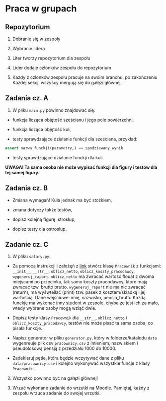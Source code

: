 # Praca w grupach 

## Repozytorium 

1. Dobranie się w zespoły 

2. Wybranie lidera

3. Liter tworzy repozytorium dla zespołu 

4. Lider dodaje członków zespołu do repozytorium 

5. Każdy z członków zespołu pracuje na swoim branchu, po zakończeniu
Każdej sekcji wszyscy mergują się do gałęzi głównej. 

## Zadania cz. A

1. W pliku `main.py` powinno znajdować się:

- funkcja licząca objętość sześcianu i jego pole powierzchni, 

- funkcja licząca objętość kuli, 

- testy sprawdzające działanie funkcji dla sześciana, przykład:

```python
assert nazwa_funckji(parametry,) == spodziewany_wynik
```

- testy sprawdzające działanie funckji dla kuli.

**UWAGA! Ta sama osoba nie może wypisać funkcji dla figury i 
testów dla tej samej figury.**

## Zadania cz. B

- Zmiana wymagań! Kula jednak ma być stożkiem,

- zmana dotyczy także testów,

- dopisz kolejną figurę: strosłup, 

- dopisz testy dla ostrosłup.

## Zadanie cz. C

1. W pliku `salary.py`.

- Za pomocą instrukcji i założęń z 
[link](https://www.biznes.gov.pl/pl/portal/0083) 
stwórz klasę `Pracownik` z funkcjami: `__init__`, `__str__`, 
`oblicz_netto`, `oblicz_koszty_pracodawcy`, `wygeneruj_raport`. 
`oblicz_netto` ma zwracać wartość flouat z dwoma miejscami po przecinku, 
tak samo koszty pracodawcy, które mają zwracać tzw. brutto brutto. 
`wygeneruj_raport` nie ma nic zwracać (return), 
ma wyśwteilać (print) tzw. pasek z kosztem/składką i jej wartością. 
Dane wejściowe: imię, nazwisko, pensja_brutto
Każdą funckję ma wykonać inny student w zespole, 
chyba że jest ich za mało, wtedy wybrane osoby mogą wziąć dwie.

- Dopisz testy klasy `Pracownik` dla `__str__`, `oblicz_netto` i
`oblicz_koszty_pracodawcy`, testów nie może pisać ta sama osoba, 
co pisała funkcje.

- Napisz generator w pliku `generator.py`, który w folderze/katalodu 
`data` wygenreuje plik csv `pracownicy.csv` z imieniem, nazwiskiem i pseudolosową pensją 
z przedziału 1000 do 10000.

- Zadeklaruj pętle, która będzie wczytywać dane z pliku 
`data/pracownicy.csv` i kolejno wykonywać wszystkie funcje z klasy
`Pracownik`.

2. Wszystko powinno być na gałęzi głównej!

3. Wrzuć wykonane zadanie do wrzutki na Moodle. Pamiętaj, każdy z 
zespołu wrzuca zadanie do swojej wrzutki.
